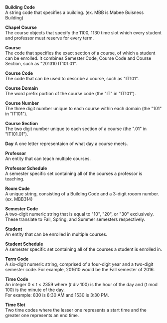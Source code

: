 **Building Code**  
    A string code that specifies a building. (ex. MBB is Mabee Buisness Building)

**Chapel Course**  
    The course objects that specify the 1100, 1130 time slot which every student and professor must reserve for every term.

**Course**  
    The code that specifies the exact section of a course, of which a student can be enrolled. It combines Semester Code, Course Code and Course Section, such as "201310 IT101.01".
    
**Course Code**  
    The code that can be used to describe a course, such as "IT101".
    
**Course Domain**  
    The word prefix portion of the course code (the "IT" in "IT101").
    
**Course Number**  
    The three digit number unique to each course within each domain (the "101" in "IT101").

**Course Section**  
    The two digit number unique to each section of a course (the ".01" in "IT101.01").
    
**Day**
    A one letter representaion of what day a course meets.
    
**Professor**  
    An entity that can teach multiple courses.

**Professor Schedule**  
    A semester specific set containing all of the courses a professor is teaching. 

**Room Code**  
    A unique string, consisting of a Building Code and a 3-digit rooom number. (ex. MBB314)
    
**Semester Code**  
    A two-digit numeric string that is equal to "10", "20", or "30" exclusively. These translate to Fall, Spring, and Summer semesters respectively.
    
**Student**  
    An entity that can be enrolled in multiple courses.

**Student Schedule**  
    A semester specific set containing all of the courses a student is enrolled in. 

**Term Code**  
    A six-digit numeric string, comprised of a four-digit year and a two-digit semester code. For example, 201610 would be the Fall semester of 2016.

**Time Code**  
    An integer  0 &le; _t_ < 2359 where (_t_ div 100) is the hour of the day and (_t_ mod 100) is the minute of the day.  
    For example: 830 is 8:30 AM and 1530 is 3:30 PM.
    
**Time Slot**  
    Two time codes where the lesser one represents a start time and the greater one represents an end time.
